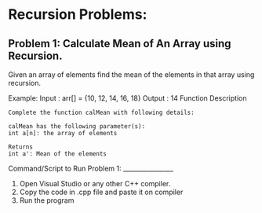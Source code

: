 # Recursion Problems:

## Problem 1: Calculate Mean of An Array using Recursion.
Given an array of elements find the mean of the elements
in that array using recursion.

Example:
    Input : arr[] = {10, 12, 14, 16, 18}
    Output : 14
    Function Description


    Complete the function calMean with following details:

    calMean has the following parameter(s):
    int a[n]: the array of elements

    Returns
    int a': Mean of the elements


Command/Script to Run Problem 1: ________________
1. Open Visual Studio or any other C++ compiler.
2. Copy the code in .cpp file and paste it on compiler
3. Run the program
